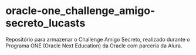 # oracle-one_challenge_amigo-secreto_lucasts
Repositório para armazenar o Challenge Amigo Secreto, realizado durante o Programa ONE (Oracle Next Education) da Oracle com parceria da Alura.
